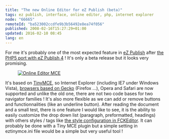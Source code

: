 ```yaml
---
title: "The new Online Editor for eZ Publish (beta)"
tags: ez publish, interface, online editor, php, internet explorer
node: "66665"
remoteId: "ba523002ccdfe9b3b56492e8ea74f056"
published: 2008-02-16T15:27:29+01:00
updated: 2016-02-10 08:45
lang: en
---
```


For me it's probably one of the most expected feature in [eZ
Publish](/tag/ez-publish) after [the PHP5 port with eZ Publish
4](/post/ez-publish-4) ! It's only a beta release but it looks very promising.

<figure class="object-center"><a href="/images/online-editor-mce.png"><img loading="lazy" src="/images/660x/online-editor-mce.png" alt="Online Editor MCE"> </a></figure>


It's based on [TinyMCE](http://tinymce.moxiecode.com/), so
Internet Explorer (including IE7 under Windows Vista), [browsers based on
Gecko](http://en.wikipedia.org/wiki/Gecko_%28layout_engine%29#Usage) (Firefox
…), Opera and Safari are now supported and unlike the old one, there are not
two code bases for two navigator families&nbsp;! It's also more flexible as we can
add or remove buttons and functionnalities (like an underline button). After
reading the document and a small test, there is one feature I would like to see,
it is the ability to easily customize the drop down list (paragraph,
preformatted, headings) with others styles / tags like [the style configuration
in
FCKEditor](http://docs.fckeditor.net/FCKeditor_2.x/Developers_Guide/Configuration/Styles).
It can probably be done with a Tiny MCE plugin but a simple setting in
eztinymce.ini file would be a simple but very useful tool !
